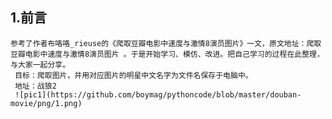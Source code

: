 ## 1.前言
    参考了作者布咯咯_rieuse的《爬取豆瓣电影中速度与激情8演员图片》一文，原文地址：爬取豆瓣电影中速度与激情8演员图片 。于是开始学习、模仿、改进。把自己学习的过程在此整理，与大家一起分享。
     目标：爬取图片，并用对应图片的明星中文名字为文件名保存于电脑中。
     地址：战狼2 
     ![pic1](https://github.com/boymag/pythoncode/blob/master/douban-movie/png/1.png)
